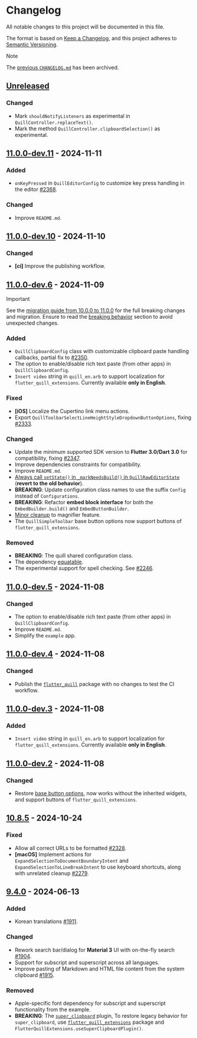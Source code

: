 # Changelog

All notable changes to this project will be documented in this file.

The format is based on [Keep a Changelog](https://keepachangelog.com/en/1.1.0/),
and this project adheres to [Semantic Versioning](https://semver.org/spec/v2.0.0.html).

> [!NOTE]
> The [previous `CHANGELOG.md`](https://github.com/singerdmx/flutter-quill/blob/master/doc/OLD_CHANGELOG.md) has been archived.

## [Unreleased]

### Changed

- Mark `shouldNotifyListeners` as experimental in `QuillController.replaceText()`.
- Mark the method `QuillController.clipboardSelection()` as experimental.

## [11.0.0-dev.11] - 2024-11-11

### Added

- `onKeyPressed` in `QuillEditorConfig` to customize key press handling in the editor [#2368](https://github.com/singerdmx/flutter-quill/pull/2368).

### Changed

- Improve `README.md`.

## [11.0.0-dev.10] - 2024-11-10

### Changed

- **[ci]** Improve the publishing workflow.

## [11.0.0-dev.6] - 2024-11-09

> [!IMPORTANT]
> See the [migration guide from 10.0.0 to 11.0.0](https://github.com/singerdmx/flutter-quill/blob/master/doc/migration/10_to_11.md) for the full breaking changes and migration. Ensure to read the [breaking behavior](https://github.com/singerdmx/flutter-quill/blob/master/doc/migration/10_to_11.md#-breaking-behavior) section to avoid unexpected changes.

### Added

- `QuillClipboardConfig` class with customizable clipboard paste handling callbacks, partial fix to [#2350](https://github.com/singerdmx/flutter-quill/issues/2350).
- The option to enable/disable rich text paste (from other apps) in `QuillClipboardConfig`.
- `Insert video` string in `quill_en.arb` to support localization for `flutter_quill_extensions`. Currently available **only in English**.

### Fixed

- **[iOS]** Localize the Cupertino link menu actions.
- Export `QuillToolbarSelectLineHeightStyleDropdownButtonOptions`, fixing [#2333](https://github.com/singerdmx/flutter-quill/issues/2333).

### Changed

- Update the minimum supported SDK version to **Flutter 3.0/Dart 3.0** for compatibility, fixing [#2347](https://github.com/singerdmx/flutter-quill/issues/2347).
- Improve dependencies constraints for compatibility.
- Improve `README.md`.
- [Always call `setState()` in `_markNeedsBuild()` in `QuillRawEditorState`](https://github.com/singerdmx/flutter-quill/pull/2338/commits/a127628214c23bb4a7a3b0cdc644fefb21eee738) (**revert to the old behavior**).
- **BREAKING**: Update configuration class names to use the suffix `Config` instead of `Configurations`.
- **BREAKING**: Refactor **embed block interface** for both the `EmbedBuilder.build()` and `EmbedButtonBuilder`.
- [Minor cleanup](https://github.com/singerdmx/flutter-quill/pull/2338/commits/b739b700cbae9c3d4427e4966963d97cebf0a852) to magnifier feature.
- The `QuillSimpleToolbar` base button options now support buttons of `flutter_quill_extensions`.

### Removed

- **BREAKING**: The quill shared configuration class.
- The dependency [equatable](https://pub.dev/packages/equatable).
- The experimental support for spell checking. See [#2246](https://github.com/singerdmx/flutter-quill/issues/2246).

## [11.0.0-dev.5] - 2024-11-08

### Changed

- The option to enable/disable rich text paste (from other apps) in `QuillClipboardConfig`.
- Improve `README.md`.
- Simplify the `example` app.

## [11.0.0-dev.4] - 2024-11-08

### Changed

- Publish the [`flutter_quill`](https://pub.dev/packages/flutter_quill) package with no changes to test the CI workflow.

## [11.0.0-dev.3] - 2024-11-08

### Added

- `Insert video` string in `quill_en.arb` to support localization for `flutter_quill_extensions`. Currently available **only in English**.

## [11.0.0-dev.2] - 2024-11-08

### Changed

- Restore [base button options](https://github.com/singerdmx/flutter-quill/pull/2338/commits/1f51935f1eaa229f01c4d14398708ab2d3bd05b0), now works without the inherited widgets, and support buttons of `flutter_quill_extensions`.

## [10.8.5] - 2024-10-24

### Fixed

- Allow all correct URLs to be formatted [#2328](https://github.com/singerdmx/flutter-quill/pull/2328).
- **[macOS]** Implement actions for `ExpandSelectionToDocumentBoundaryIntent` and `ExpandSelectionToLineBreakIntent` to use keyboard shortcuts, along with unrelated cleanup [#2279](https://github.com/singerdmx/flutter-quill/pull/2279).

## [9.4.0] - 2024-06-13

### Added

- Korean translations [#1911](https://github.com/singerdmx/flutter-quill/pull/1911).

### Changed

- Rework search bar/dialog for **Material 3** UI with on-the-fly search [#1904](https://github.com/singerdmx/flutter-quill/pull/1904).
- Support for subscript and superscript across all languages.
- Improve pasting of Markdown and HTML file content from the system clipboard [#1915](https://github.com/singerdmx/flutter-quill/pull/1915).

### Removed

- Apple-specific font dependency for subscript and superscript functionality from the example.
- **BREAKING**: The [`super_clipboard`](https://pub.dev/packages/super_clipboard) plugin, To restore legacy behavior for `super_clipboard`, use [`flutter_quill_extensions`](https://pub.dev/packages/flutter_quill_extensions) package and `FlutterQuillExtensions.useSuperClipboardPlugin()`.

[unreleased]: https://github.com/singerdmx/flutter-quill/compare/v11.0.0-dev.11...HEAD
[11.0.0-dev.11]: https://github.com/singerdmx/flutter-quill/compare/v11.0.0-dev.10...v11.0.0-dev.11
[11.0.0-dev.10]: https://github.com/singerdmx/flutter-quill/compare/v11.0.0-dev.6...v11.0.0-dev.10
[11.0.0-dev.6]: https://github.com/singerdmx/flutter-quill/compare/v11.0.0-dev.5...v11.0.0-dev.6
[11.0.0-dev.5]: https://github.com/singerdmx/flutter-quill/compare/v11.0.0-dev.4...v11.0.0-dev.5
[11.0.0-dev.4]: https://github.com/singerdmx/flutter-quill/compare/v11.0.0-dev.3...v11.0.0-dev.4
[11.0.0-dev.3]: https://github.com/singerdmx/flutter-quill/compare/v11.0.0-dev.2...v11.0.0-dev.3
[11.0.0-dev.2]: https://github.com/singerdmx/flutter-quill/compare/v10.8.5...v11.0.0-dev.2
[10.8.5]: https://github.com/singerdmx/flutter-quill/compare/v9.4.0...v10.8.5
[9.4.0]: https://github.com/singerdmx/flutter-quill/releases/tag/v9.4.0
